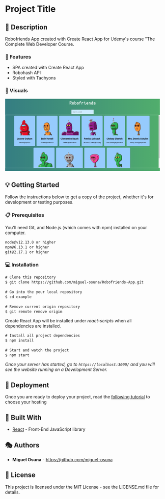 # Project Title

## :book: Description

Robofriends App created with Create React App for Udemy's course "The Complete Web Developer Course.

### :dart: Features

- SPA created with Create React App
- Robohash API
- Styled with Tachyons

### :high_brightness: Visuals

![](img/robofriends_example.png)

## :bulb: Getting Started

Follow the instructions below to get a copy of the project, whether it's for development or testing purposes.

### :clipboard: Prerequisites

You'll need Git, and Node.js (which comes with npm) installed on your computer.

```
node@v12.13.0 or higher
npm@6.13.1 or higher
git@2.17.1 or higher
```

### :computer: Installation

```
# Clone this repository
$ git clone https://github.com/miguel-osuna/Robofriends-App.git

# Go into the your local repository
$ cd example

# Remove current origin repository
$ git remote remove origin
```

Create React App will be installed under _react-scripts_ when all dependencies are installed.

```
# Install all project dependencies
$ npm install

# Start and watch the project
$ npm start
```

_Once your server has started, go to `https://localhost:3000/` and you will see the website running on a Development Server._

## :rocket: Deployment

Once you are ready to deploy your project, read the [following tutorial](https://create-react-app.dev/docs/deployment) to choose your hosting

## :wrench: Built With

- [React](https://reactjs.org/) - Front-End JavaScript library

## :performing_arts: Authors

- **Miguel Osuna** - https://github.com/miguel-osuna

## :ledger: License

This project is licensed under the MIT License - see the LICENSE.md file for details.
